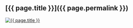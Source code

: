 ## [{{ page.title }}]({{ page.permalink }})

<a href='../images/{{ page.image }}'><img src='../images/{{ page.image }}' alt='{{ page.title }}' /></a>
